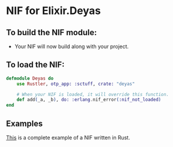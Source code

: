 # NIF for Elixir.Deyas

## To build the NIF module:

- Your NIF will now build along with your project.

## To load the NIF:

```elixir
defmodule Deyas do
    use Rustler, otp_app: :sctuff, crate: "deyas"

    # When your NIF is loaded, it will override this function.
    def add(_a, _b), do: :erlang.nif_error(:nif_not_loaded)
end
```

## Examples

[This](https://github.com/hansihe/NifIo) is a complete example of a NIF written in Rust.
